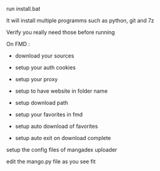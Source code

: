 run install.bat

It will install multiple programms such as python, git and 7z

Verify you really need those before running

On FMD :

- download your sources

- setup your auth cookies

- setup your proxy

- setup to have website in folder name

- setup download path

- setup your favorites in fmd

- setup auto download of favorites

- setup auto exit on download complete


setup the config files of mangadex uploader


edit the mango.py file as you see fit
